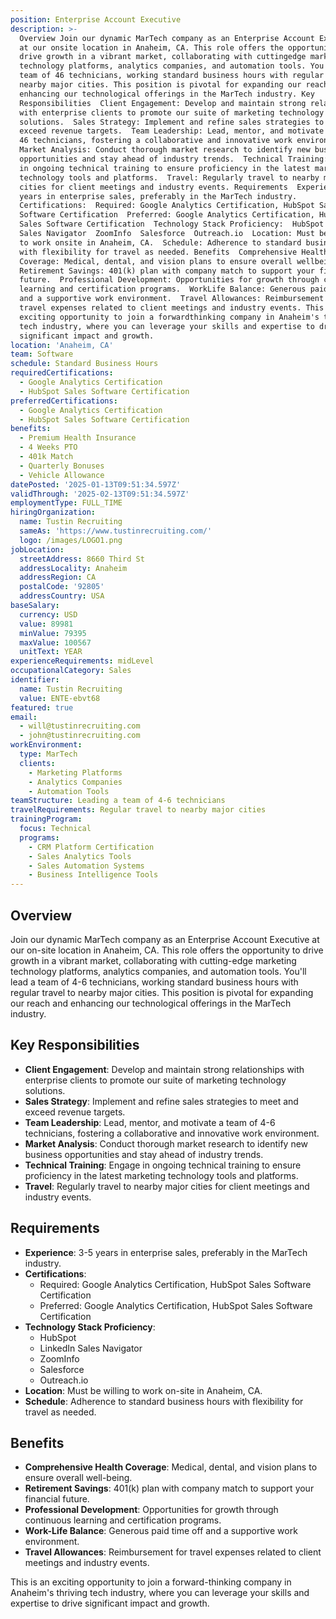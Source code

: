 ```yaml
---
position: Enterprise Account Executive
description: >-
  Overview Join our dynamic MarTech company as an Enterprise Account Executive
  at our onsite location in Anaheim, CA. This role offers the opportunity to
  drive growth in a vibrant market, collaborating with cuttingedge marketing
  technology platforms, analytics companies, and automation tools. You'll lead a
  team of 46 technicians, working standard business hours with regular travel to
  nearby major cities. This position is pivotal for expanding our reach and
  enhancing our technological offerings in the MarTech industry. Key
  Responsibilities  Client Engagement: Develop and maintain strong relationships
  with enterprise clients to promote our suite of marketing technology
  solutions.  Sales Strategy: Implement and refine sales strategies to meet and
  exceed revenue targets.  Team Leadership: Lead, mentor, and motivate a team of
  46 technicians, fostering a collaborative and innovative work environment. 
  Market Analysis: Conduct thorough market research to identify new business
  opportunities and stay ahead of industry trends.  Technical Training: Engage
  in ongoing technical training to ensure proficiency in the latest marketing
  technology tools and platforms.  Travel: Regularly travel to nearby major
  cities for client meetings and industry events. Requirements  Experience: 35
  years in enterprise sales, preferably in the MarTech industry. 
  Certifications:  Required: Google Analytics Certification, HubSpot Sales
  Software Certification  Preferred: Google Analytics Certification, HubSpot
  Sales Software Certification  Technology Stack Proficiency:  HubSpot  LinkedIn
  Sales Navigator  ZoomInfo  Salesforce  Outreach.io  Location: Must be willing
  to work onsite in Anaheim, CA.  Schedule: Adherence to standard business hours
  with flexibility for travel as needed. Benefits  Comprehensive Health
  Coverage: Medical, dental, and vision plans to ensure overall wellbeing. 
  Retirement Savings: 401(k) plan with company match to support your financial
  future.  Professional Development: Opportunities for growth through continuous
  learning and certification programs.  WorkLife Balance: Generous paid time off
  and a supportive work environment.  Travel Allowances: Reimbursement for
  travel expenses related to client meetings and industry events. This is an
  exciting opportunity to join a forwardthinking company in Anaheim's thriving
  tech industry, where you can leverage your skills and expertise to drive
  significant impact and growth.
location: 'Anaheim, CA'
team: Software
schedule: Standard Business Hours
requiredCertifications:
  - Google Analytics Certification
  - HubSpot Sales Software Certification
preferredCertifications:
  - Google Analytics Certification
  - HubSpot Sales Software Certification
benefits:
  - Premium Health Insurance
  - 4 Weeks PTO
  - 401k Match
  - Quarterly Bonuses
  - Vehicle Allowance
datePosted: '2025-01-13T09:51:34.597Z'
validThrough: '2025-02-13T09:51:34.597Z'
employmentType: FULL_TIME
hiringOrganization:
  name: Tustin Recruiting
  sameAs: 'https://www.tustinrecruiting.com/'
  logo: /images/LOGO1.png
jobLocation:
  streetAddress: 8660 Third St
  addressLocality: Anaheim
  addressRegion: CA
  postalCode: '92805'
  addressCountry: USA
baseSalary:
  currency: USD
  value: 89981
  minValue: 79395
  maxValue: 100567
  unitText: YEAR
experienceRequirements: midLevel
occupationalCategory: Sales
identifier:
  name: Tustin Recruiting
  value: ENTE-ebvt68
featured: true
email:
  - will@tustinrecruiting.com
  - john@tustinrecruiting.com
workEnvironment:
  type: MarTech
  clients:
    - Marketing Platforms
    - Analytics Companies
    - Automation Tools
teamStructure: Leading a team of 4-6 technicians
travelRequirements: Regular travel to nearby major cities
trainingProgram:
  focus: Technical
  programs:
    - CRM Platform Certification
    - Sales Analytics Tools
    - Sales Automation Systems
    - Business Intelligence Tools
---
```




## Overview

Join our dynamic MarTech company as an Enterprise Account Executive at our on-site location in Anaheim, CA. This role offers the opportunity to drive growth in a vibrant market, collaborating with cutting-edge marketing technology platforms, analytics companies, and automation tools. You'll lead a team of 4-6 technicians, working standard business hours with regular travel to nearby major cities. This position is pivotal for expanding our reach and enhancing our technological offerings in the MarTech industry.

## Key Responsibilities

- **Client Engagement**: Develop and maintain strong relationships with enterprise clients to promote our suite of marketing technology solutions.
- **Sales Strategy**: Implement and refine sales strategies to meet and exceed revenue targets.
- **Team Leadership**: Lead, mentor, and motivate a team of 4-6 technicians, fostering a collaborative and innovative work environment.
- **Market Analysis**: Conduct thorough market research to identify new business opportunities and stay ahead of industry trends.
- **Technical Training**: Engage in ongoing technical training to ensure proficiency in the latest marketing technology tools and platforms.
- **Travel**: Regularly travel to nearby major cities for client meetings and industry events.

## Requirements

- **Experience**: 3-5 years in enterprise sales, preferably in the MarTech industry.
- **Certifications**:
  - Required: Google Analytics Certification, HubSpot Sales Software Certification
  - Preferred: Google Analytics Certification, HubSpot Sales Software Certification
- **Technology Stack Proficiency**: 
  - HubSpot
  - LinkedIn Sales Navigator
  - ZoomInfo
  - Salesforce
  - Outreach.io
- **Location**: Must be willing to work on-site in Anaheim, CA.
- **Schedule**: Adherence to standard business hours with flexibility for travel as needed.

## Benefits

- **Comprehensive Health Coverage**: Medical, dental, and vision plans to ensure overall well-being.
- **Retirement Savings**: 401(k) plan with company match to support your financial future.
- **Professional Development**: Opportunities for growth through continuous learning and certification programs.
- **Work-Life Balance**: Generous paid time off and a supportive work environment.
- **Travel Allowances**: Reimbursement for travel expenses related to client meetings and industry events.

This is an exciting opportunity to join a forward-thinking company in Anaheim's thriving tech industry, where you can leverage your skills and expertise to drive significant impact and growth.
